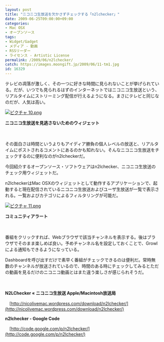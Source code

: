 ```yaml
---
layout: post
title: "ニコニコ生放送を欠かさずチェックする「n2lchecker」"
date: 2009-06-25T09:00:00+09:00
categories:
- Mac OSX
- オープンソース
tags: 
- Widget/Gadget
- メディア - 動画
- RSSリーダー
- ライセンス - Artistic License
permalink: /2009/06/n2lchecker/
catch: https://images.moongift.jp/2009/06/11-tm1.jpg
id: 16329
---
```

テレビの凋落が激しく、その一つに好きな時間に見られないことが挙げられている。だが、いつでも見られるはずのインターネットではニコニコ生放送という、リアルタイムにストリーミング配信が行えるようになる。まさにテレビと同じなのだが、人気は高い。

  

[![ピクチャ 10.png](https://images.moongift.jp/2009/06/10-tm5.jpg)](https://images.moongift.jp/2009/06/105.png)  
  
**ニコニコ生放送を見逃さないためのウィジェット**

  

　

  

その面白さは時間というよりもアイディア勝負の個人レベルの放送と、リアルタイムにポストされるコメントにあるのかも知れない。そんなニコニコ生放送をチェックするのに便利なのがn2lcheckerだ。

  

今回紹介するオープンソース・ソフトウェアはn2lchecker、ニコニコ生放送のチェック用ウィジェットだ。

  
<!--more-->

n2lcheckerはMac OSXのウィジェットとして動作するアプリケーションで、起動すると現在配信されているニコニコ生放送およびユーザ生放送が一覧で表示される。一覧およびカテゴリによるフィルタリングが可能だ。

  

[![ピクチャ 11.png](https://images.moongift.jp/2009/06/11-tm1.jpg)](https://images.moongift.jp/2009/06/113.png)  
  
**コミュニティアラート**

  

　

  

番組をクリックすれば、Webブラウザで該当チャンネルを表示する。後はブラウザでそのまま楽しめば良い。予めチャンネル名を設定しておくことで、Growlによる通知もできるようになっている。

  

Dashboardを呼び出すだけで素早く番組がチェックできるのは便利だ。常時無数のチャンネルが放送されているので、時間のある時にチェックしてみるとただの動画を見るだけのニコニコ動画とはまた違う楽しさが感じられそうだ。　

  

　

  

**N2LChecker « ニコニコ生放送 Apple/Macintosh放送局**  
  
　[http://nicolivemac.wordpress.com/download/n2lchecker/](http://nicolivemac.wordpress.com/download/n2lchecker/)

  

**n2lchecker - Google Code**  
  
　[http://code.google.com/p/n2lchecker/](http://code.google.com/p/n2lchecker/)

  
